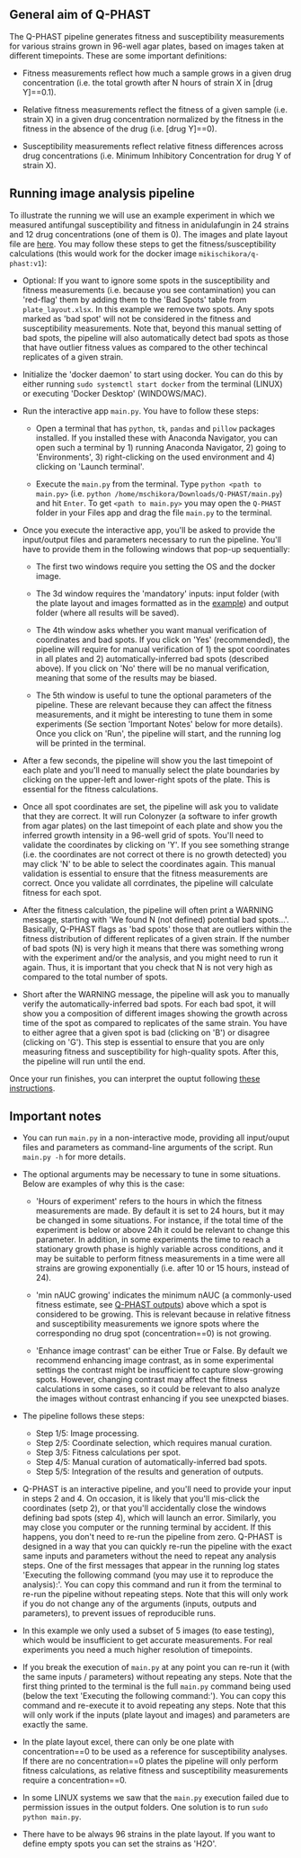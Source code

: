 ## General aim of Q-PHAST

The Q-PHAST pipeline generates fitness and susceptibility measurements for various strains grown in 96-well agar plates, based on images taken at different timepoints. These are some important definitions:

- Fitness measurements reflect how much a sample grows in a given drug concentration (i.e. the total growth after N hours of strain X in [drug Y]==0.1). 

- Relative fitness measurements reflect the fitness of a given sample (i.e. strain X) in a given drug concentration normalized by the fitness in the fitness in the absence of the drug (i.e. [drug Y]==0). 

- Susceptibility measurements reflect relative fitness differences across drug concentrations (i.e. Minimum Inhibitory Concentration for drug Y of strain X). 

## Running image analysis pipeline

To illustrate the running we will use an example experiment in which we measured antifungal susceptibility and fitness in anidulafungin in 24 strains and 12 drug concentrations (one of them is 0). The images and plate layout file are [here](https://github.com/Gabaldonlab/Q-PHAST/tree/main/testing/testing_subsets/AST_48h_subset/input). You may follow these steps to get the fitness/susceptibility calculations (this would work for the docker image `mikischikora/q-phast:v1`):

- Optional: If you want to ignore some spots in the susceptibility and fitness measurements (i.e. because you see contamination) you can 'red-flag' them by adding them to the 'Bad Spots' table from `plate_layout.xlsx`. In this example we remove two spots. Any spots marked as 'bad spot' will not be considered in the fitness and susceptibility measurements. Note that, beyond this manual setting of bad spots, the pipeline will also automatically detect bad spots as those that have outlier fitness values as compared to the other techincal replicates of a given strain.

- Initialize the 'docker daemon' to start using docker. You can do this by either running `sudo systemctl start docker` from the terminal (LINUX) or executing 'Docker Desktop' (WINDOWS/MAC).

- Run the interactive app `main.py`. You have to follow these steps:
  
  - Open a terminal that has `python`, `tk`, `pandas` and `pillow` packages installed. If you installed these with Anaconda Navigator, you can open such a terminal by 1) running Anaconda Navigator, 2) going to 'Environments', 3) right-clicking on the used environment and 4) clicking on 'Launch terminal'.

  - Execute the `main.py` from the terminal. Type `python <path to main.py>` (i.e. `python /home/mschikora/Downloads/Q-PHAST/main.py`) and hit `Enter`. To get `<path to main.py>` you may open the `Q-PHAST` folder in your Files app and drag the file `main.py` to the terminal.

- Once you execute the interactive app, you'll be asked to provide the input/output files and parameters necessary to run the pipeline. You'll have to provide them in the following windows that pop-up sequentially:

  - The first two windows require you setting the OS and the docker image.

  - The 3d window requires the 'mandatory' inputs: input folder (with the plate layout and images formatted as in the [example](https://github.com/Gabaldonlab/Q-PHAST/tree/main/testing/testing_subsets/AST_48h_subset/input)) and output folder (where all results will be saved).

  - The 4th window asks whether you want manual verification of coordinates and bad spots. If you click on 'Yes' (recommended), the pipeline will require for manual verification of 1) the spot coordinates in all plates and 2) automatically-inferred bad spots (described above). If you click on 'No' there will be no manual verification, meaning that some of the results may be biased.

  - The 5th window is useful to tune the optional parameters of the pipeline. These are relevant because they can affect the fitness measurements, and it might be interesting to tune them in some experiments (Se section 'Important Notes' below for more details). Once you click on 'Run', the pipeline will start, and the running log will be printed in the terminal.

- After a few seconds, the pipeline will show you the last timepoint of each plate and you'll need to manually select the plate boundaries by clicking on the upper-left and lower-right spots of the plate. This is essential for the fitness calculations.

- Once all spot coordinates are set, the pipeline will ask you to validate that they are correct. It will run Colonyzer (a software to infer growth from agar plates) on the last timepoint of each plate and show you the inferred growth intensity in a 96-well grid of spots. You'll need to validate the coordinates by clicking on 'Y'. If you see something strange (i.e. the coordinates are not correct ot there is no growth detected) you may click 'N' to be able to select the coordinates again. This manual validation is essential to ensure that the fitness measurements are correct. Once you validate all corrdinates, the pipeline will calculate fitness for each spot.

- After the fitness calculation, the pipeline will often print a WARNING message, starting with 'We found N (not defined) potential bad spots...'. Basically, Q-PHAST flags as 'bad spots' those that are outliers within the fitness distribution of different replicates of a given strain. If the number of bad spots (N) is very high it means that there was something wrong with the experiment and/or the analysis, and you might need to run it again. Thus, it is important that you check that N is not very high as compared to the total number of spots.

- Short after the WARNING message, the pipeline will ask you to manually verify the automatically-inferred bad spots. For each bad spot, it will show you a composition of different images showing the growth across time of the spot as compared to replicates of the same strain. You have to either agree that a given spot is bad (clicking on 'B') or disagree (clicking on 'G'). This step is essential to ensure that you are only measuring fitness and susceptibility for high-quality spots. After this, the pipeline will run until the end.

Once your run finishes, you can interpret the ouptut following [these instructions](https://github.com/Gabaldonlab/Q-PHAST/blob/main/wiki/output.md).

## Important notes

- You can run `main.py` in a non-interactive mode, providing all input/ouput files and parameters as command-line arguments of the script. Run `main.py -h` for more details.

- The optional arguments may be necessary to tune in some situations. Below are examples of why this is the case:

  - 'Hours of experiment' refers to the hours in which the fitness measurements are made. By default it is set to 24 hours, but it may be changed in some situations. For instance, if the total time of the experiment is below or above 24h it could be relevant to change this parameter. In addition, in some experiments the time to reach a stationary growth phase is highly variable across conditions, and it may be suitable to perform fitness measurements in a time were all strains are growing exponentially (i.e. after 10 or 15 hours, instead of 24).

  - 'min nAUC growing' indicates the minimum nAUC (a commonly-used fitness estimate, see [Q-PHAST outputs](https://github.com/Gabaldonlab/Q-PHAST/blob/main/wiki/output.md)) above which a spot is considered to be growing. This is relevant because in relative fitness and susceptibility measurements we ignore spots where the corresponding no drug spot (concentration==0) is not growing.

  - 'Enhance image contrast' can be either True or False. By default we recommend enhancing image contrast, as in some experimental settings the contrast might be insufficient to capture slow-growing spots. However, changing contrast may affect the fitness calculations in some cases, so it could be relevant to also analyze the images without contrast enhancing if you see unexpcted biases.

- The pipeline follows these steps:

  - Step 1/5: Image processing.
  - Step 2/5: Coordinate selection, which requires manual curation.
  - Step 3/5: Fitness calculations per spot. 
  - Step 4/5: Manual curation of automatically-inferred bad spots.
  - Step 5/5: Integration of the results and generation of outputs.

- Q-PHAST is an interactive pipeline, and you'll need to provide your input in steps 2 and 4. On occasion, it is likely that you'll mis-click the coordinates (setp 2), or that you'll accidentally close the windows defining bad spots (step 4), which will launch an error. Similarly, you may close you computer or the running terminal by accident. If this happens, you don't need to re-run the pipeline from zero. Q-PHAST is designed in a way that you can quickly re-run the pipeline with the exact same inputs and parameters without the need to repeat any analysis steps. One of the first messages that appear in the running log states 'Executing the following command (you may use it to reproduce the analysis):'. You can copy this command and run it from the terminal to re-run the pipeline without repeating steps. Note that this will only work if you do not change any of the arguments (inputs, outputs and parameters), to prevent issues of reproducible runs.

- In this example we only used a subset of 5 images (to ease testing), which would be insufficient to get accurate measurements. For real experiments you need a much higher resolution of timepoints.

- If you break the execution of `main.py` at any point you can re-run it (with the same inputs / parameters) without repeating any steps. Note that the first thing printed to the terminal is the full `main.py` command being used (below the text 'Executing the following command:'). You can copy this command and re-execute it to avoid repeating any steps. Note that this will only work if the inputs (plate layout and images) and parameters are exactly the same.

- In the plate layout excel, there can only be one plate with concentration==0 to be used as a reference for susceptibility analyses. If there are no concentration==0 plates the pipeline will only perform fitness calculations, as relative fitness and susceptibility measurements require a concentration==0.

- In some LINUX systems we saw that the `main.py` execution failed due to permission issues in the output folders. One solution is to run `sudo python main.py`.

- There have to be always 96 strains in the plate layout. If you want to define empty spots you can set the strains as 'H2O'.